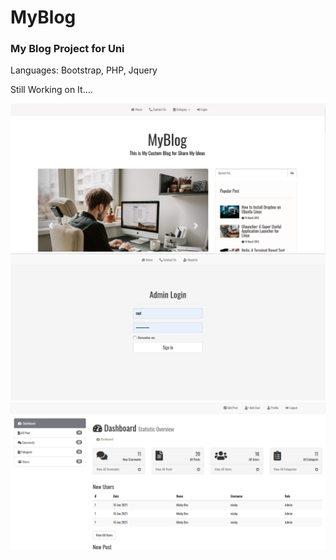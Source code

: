 # MyBlog
### My Blog Project for Uni

Languages: Bootstrap, PHP, Jquery

Still Working on It....

![alt text](https://github.com/lalantham/blog/blob/master/img/screenshots/blog-front.png)
![alt text](https://github.com/lalantham/blog/blob/master/img/screenshots/blog-login.png)
![alt text](https://github.com/lalantham/blog/blob/master/img/screenshots/blog-admin.png)
